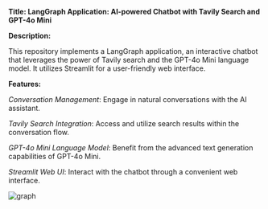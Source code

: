 **Title: LangGraph Application: AI-powered Chatbot with Tavily Search and GPT-4o Mini**

**Description:**

This repository implements a LangGraph application, an interactive chatbot that leverages the power of Tavily search and the GPT-4o Mini language model. It utilizes Streamlit for a user-friendly web interface.

**Features:**

_Conversation Management_:        Engage in natural conversations with the AI assistant.

_Tavily Search Integration_:      Access and utilize search results within the conversation flow.

_GPT-4o Mini Language Model_:     Benefit from the advanced text generation capabilities of GPT-4o Mini.

_Streamlit Web UI_:               Interact with the chatbot through a convenient web interface.

![graph](https://github.com/user-attachments/assets/2c94ff77-5271-4613-9d11-ffcf216caad2)

